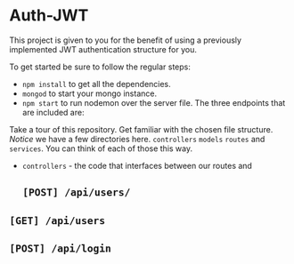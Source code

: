 # Auth-JWT

This project is given to you for the benefit of using a previously implemented JWT authentication structure for you.

To get started be sure to follow the regular steps:

* `npm install` to get all the dependencies.
* `mongod` to start your mongo instance.
* `npm start` to run nodemon over the server file.
  The three endpoints that are included are:

Take a tour of this repository. Get familiar with the chosen file structure. _Notice_ we have a few directories here. `controllers` `models` `routes` and `services`. You can think of each of those this way.

* `controllers` - the code that interfaces between our routes and
  ## `[POST] /api/users/`

## `[GET] /api/users`

## `[POST] /api/login`
